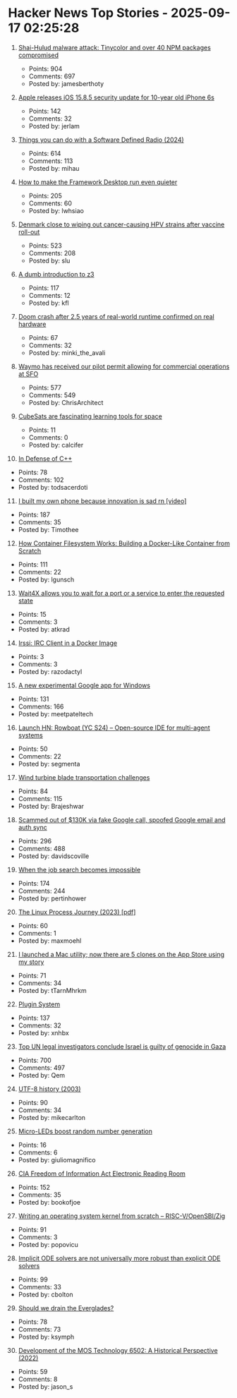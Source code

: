 # Hacker News Top Stories - 2025-09-17 02:25:28

1. [Shai-Hulud malware attack: Tinycolor and over 40 NPM packages compromised](https://www.stepsecurity.io/blog/ctrl-tinycolor-and-40-npm-packages-compromised)
   - Points: 904
   - Comments: 697
   - Posted by: jamesberthoty

2. [Apple releases iOS 15.8.5 security update for 10-year old iPhone 6s](https://support.apple.com/en-us/125142)
   - Points: 142
   - Comments: 32
   - Posted by: jerlam

3. [Things you can do with a Software Defined Radio (2024)](https://blinry.org/50-things-with-sdr/)
   - Points: 614
   - Comments: 113
   - Posted by: mihau

4. [How to make the Framework Desktop run even quieter](https://noctua.at/en/how-to-make-the-framework-desktop-run-even-quieter)
   - Points: 205
   - Comments: 60
   - Posted by: lwhsiao

5. [Denmark close to wiping out cancer-causing HPV strains after vaccine roll-out](https://www.gavi.org/vaccineswork/denmark-close-wiping-out-leading-cancer-causing-hpv-strains-after-vaccine-roll-out)
   - Points: 523
   - Comments: 208
   - Posted by: slu

6. [A dumb introduction to z3](https://asibahi.github.io/thoughts/a-gentle-introduction-to-z3/)
   - Points: 117
   - Comments: 12
   - Posted by: kfl

7. [Doom crash after 2.5 years of real-world runtime confirmed on real hardware](https://lenowo.org/viewtopic.php?t=31)
   - Points: 67
   - Comments: 32
   - Posted by: minki_the_avali

8. [Waymo has received our pilot permit allowing for commercial operations at SFO](https://waymo.com/blog/#short-all-systems-go-at-sfo-waymo-has-received-our-pilot-permit)
   - Points: 577
   - Comments: 549
   - Posted by: ChrisArchitect

9. [CubeSats are fascinating learning tools for space](https://www.jeffgeerling.com/blog/2025/cubesats-are-fascinating-learning-tools-space)
   - Points: 11
   - Comments: 0
   - Posted by: calcifer

10. [In Defense of C++](https://dayvster.com/blog/in-defense-of-cpp/)
   - Points: 78
   - Comments: 102
   - Posted by: todsacerdoti

11. [I built my own phone because innovation is sad rn [video]](https://www.youtube.com/watch?v=qy_9w_c2ub0)
   - Points: 187
   - Comments: 35
   - Posted by: Timothee

12. [How Container Filesystem Works: Building a Docker-Like Container from Scratch](https://labs.iximiuz.com/tutorials/container-filesystem-from-scratch)
   - Points: 111
   - Comments: 22
   - Posted by: lgunsch

13. [Wait4X allows you to wait for a port or a service to enter the requested state](https://github.com/wait4x/wait4x)
   - Points: 15
   - Comments: 3
   - Posted by: atkrad

14. [Irssi: IRC Client in a Docker Image](https://hub.docker.com/_/irssi)
   - Points: 3
   - Comments: 3
   - Posted by: razodactyl

15. [A new experimental Google app for Windows](https://blog.google/products/search/google-app-windows-labs/)
   - Points: 131
   - Comments: 166
   - Posted by: meetpateltech

16. [Launch HN: Rowboat (YC S24) – Open-source IDE for multi-agent systems](https://github.com/rowboatlabs/rowboat)
   - Points: 50
   - Comments: 22
   - Posted by: segmenta

17. [Wind turbine blade transportation challenges](https://spectrum.ieee.org/wind-turbine-blade-transport-plane)
   - Points: 84
   - Comments: 115
   - Posted by: Brajeshwar

18. [Scammed out of $130K via fake Google call, spoofed Google email and auth sync](https://bewildered.substack.com/p/i-was-scammed-out-of-130000-and-google)
   - Points: 296
   - Comments: 488
   - Posted by: davidscoville

19. [When the job search becomes impossible](https://www.jeffwofford.com/wp/?p=2240)
   - Points: 174
   - Comments: 244
   - Posted by: pertinhower

20. [The Linux Process Journey (2023) [pdf]](https://thelearningjourneyebooks.com/wp-content/uploads/2023/09/TheLinuxProcessJourney_v6_Sep2023.pdf)
   - Points: 60
   - Comments: 1
   - Posted by: maxmoehl

21. [I launched a Mac utility; now there are 5 clones on the App Store using my story](undefined)
   - Points: 71
   - Comments: 34
   - Posted by: tTarnMhrkm

22. [Plugin System](https://iina.io/plugins/)
   - Points: 137
   - Comments: 32
   - Posted by: xnhbx

23. [Top UN legal investigators conclude Israel is guilty of genocide in Gaza](https://www.middleeasteye.net/news/un-concludes-israel-guilty-genocide-gaza)
   - Points: 700
   - Comments: 497
   - Posted by: Qem

24. [UTF-8 history (2003)](https://doc.cat-v.org/bell_labs/utf-8_history)
   - Points: 90
   - Comments: 34
   - Posted by: mikecarlton

25. [Micro-LEDs boost random number generation](https://discovery.kaust.edu.sa/en/article/25936/micro-leds-boost-random-number-generation/)
   - Points: 16
   - Comments: 6
   - Posted by: giuliomagnifico

26. [CIA Freedom of Information Act Electronic Reading Room](https://www.cia.gov/readingroom)
   - Points: 152
   - Comments: 35
   - Posted by: bookofjoe

27. [Writing an operating system kernel from scratch – RISC-V/OpenSBI/Zig](https://popovicu.com/posts/writing-an-operating-system-kernel-from-scratch/)
   - Points: 91
   - Comments: 3
   - Posted by: popovicu

28. [Implicit ODE solvers are not universally more robust than explicit ODE solvers](https://www.stochasticlifestyle.com/implicit-ode-solvers-are-not-universally-more-robust-than-explicit-ode-solvers-or-why-no-ode-solver-is-best/)
   - Points: 99
   - Comments: 33
   - Posted by: cbolton

29. [Should we drain the Everglades?](https://rabbitcavern.substack.com/p/should-we-drain-the-everglades)
   - Points: 78
   - Comments: 73
   - Posted by: ksymph

30. [Development of the MOS Technology 6502: A Historical Perspective (2022)](https://www.EmbeddedRelated.com/showarticle/1453.php)
   - Points: 59
   - Comments: 8
   - Posted by: jason_s

